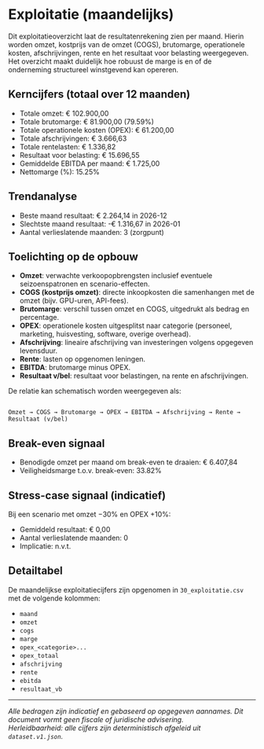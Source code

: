 # Exploitatie (maandelijks)

Dit exploitatieoverzicht laat de resultatenrekening zien per maand. Hierin worden omzet, kostprijs van de omzet (COGS), brutomarge, operationele kosten, afschrijvingen, rente en het resultaat voor belasting weergegeven. Het overzicht maakt duidelijk hoe robuust de marge is en of de onderneming structureel winstgevend kan opereren.

## Kerncijfers (totaal over 12 maanden)

- Totale omzet: € 102.900,00
- Totale brutomarge: € 81.900,00 (79.59%)
- Totale operationele kosten (OPEX): € 61.200,00
- Totale afschrijvingen: € 3.666,63
- Totale rentelasten: € 1.336,82
- Resultaat voor belasting: € 15.696,55
- Gemiddelde EBITDA per maand: € 1.725,00
- Nettomarge (%): 15.25%

## Trendanalyse

- Beste maand resultaat: € 2.264,14 in 2026-12
- Slechtste maand resultaat: -€ 1.316,67 in 2026-01
- Aantal verlieslatende maanden: 3 (zorgpunt)

## Toelichting op de opbouw

- **Omzet**: verwachte verkoopopbrengsten inclusief eventuele seizoenspatronen en scenario-effecten.  
- **COGS (kostprijs omzet)**: directe inkoopkosten die samenhangen met de omzet (bijv. GPU-uren, API-fees).  
- **Brutomarge**: verschil tussen omzet en COGS, uitgedrukt als bedrag en percentage.  
- **OPEX**: operationele kosten uitgesplitst naar categorie (personeel, marketing, huisvesting, software, overige overhead).  
- **Afschrijving**: lineaire afschrijving van investeringen volgens opgegeven levensduur.  
- **Rente**: lasten op opgenomen leningen.  
- **EBITDA**: brutomarge minus OPEX.  
- **Resultaat v/bel**: resultaat voor belastingen, na rente en afschrijvingen.

De relatie kan schematisch worden weergegeven als:

```

Omzet → COGS → Brutomarge → OPEX → EBITDA → Afschrijving → Rente → Resultaat (v/bel)

```

## Break-even signaal

- Benodigde omzet per maand om break-even te draaien: € 6.407,84
- Veiligheidsmarge t.o.v. break-even: 33.82%

## Stress-case signaal (indicatief)

Bij een scenario met omzet −30% en OPEX +10%:
- Gemiddeld resultaat: € 0,00
- Aantal verlieslatende maanden: 0
- Implicatie: n.v.t.

## Detailtabel

De maandelijkse exploitatiecijfers zijn opgenomen in `30_exploitatie.csv` met de volgende kolommen:

- `maand`
- `omzet`
- `cogs`
- `marge`
- `opex_<categorie>...`
- `opex_totaal`
- `afschrijving`
- `rente`
- `ebitda`
- `resultaat_vb`

---

_Alle bedragen zijn indicatief en gebaseerd op opgegeven aannames. Dit document vormt geen fiscale of juridische advisering._  
_Herleidbaarheid: alle cijfers zijn deterministisch afgeleid uit `dataset.v1.json`._